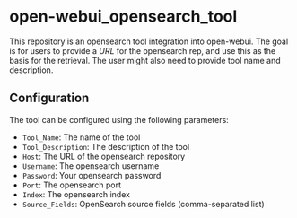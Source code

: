 # open-webui_opensearch_tool
This repository is an opensearch tool integration into open-webui. 
The goal is for users to provide a *URL* for the opensearch rep, and use this as the basis for the retrieval. 
The user might also need to provide tool name and description.

## Configuration

The tool can be configured using the following parameters:
- `Tool_Name`: The name of the tool
- `Tool_Description`: The description of the tool
- `Host`: The URL of the opensearch repository
- `Username`: The opensearch username
- `Password`: Your opensearch password
- `Port`: The opensearch port
- `Index`: The opensearch index
- `Source_Fields`: OpenSearch source fields (comma-separated list)



